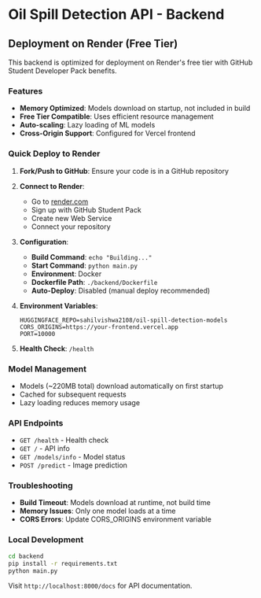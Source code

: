 # Oil Spill Detection API - Backend

## Deployment on Render (Free Tier)

This backend is optimized for deployment on Render's free tier with GitHub Student Developer Pack benefits.

### Features
- **Memory Optimized**: Models download on startup, not included in build
- **Free Tier Compatible**: Uses efficient resource management
- **Auto-scaling**: Lazy loading of ML models
- **Cross-Origin Support**: Configured for Vercel frontend

### Quick Deploy to Render

1. **Fork/Push to GitHub**: Ensure your code is in a GitHub repository

2. **Connect to Render**:
   - Go to [render.com](https://render.com)
   - Sign up with GitHub Student Pack
   - Create new Web Service
   - Connect your repository

3. **Configuration**:
   - **Build Command**: `echo "Building..."`
   - **Start Command**: `python main.py`
   - **Environment**: Docker
   - **Dockerfile Path**: `./backend/Dockerfile`
   - **Auto-Deploy**: Disabled (manual deploy recommended)

4. **Environment Variables**:
   ```
   HUGGINGFACE_REPO=sahilvishwa2108/oil-spill-detection-models
   CORS_ORIGINS=https://your-frontend.vercel.app
   PORT=10000
   ```

5. **Health Check**: `/health`

### Model Management
- Models (~220MB total) download automatically on first startup
- Cached for subsequent requests
- Lazy loading reduces memory usage

### API Endpoints
- `GET /health` - Health check
- `GET /` - API info
- `GET /models/info` - Model status
- `POST /predict` - Image prediction

### Troubleshooting
- **Build Timeout**: Models download at runtime, not build time
- **Memory Issues**: Only one model loads at a time
- **CORS Errors**: Update CORS_ORIGINS environment variable

### Local Development
```bash
cd backend
pip install -r requirements.txt
python main.py
```

Visit `http://localhost:8000/docs` for API documentation.
